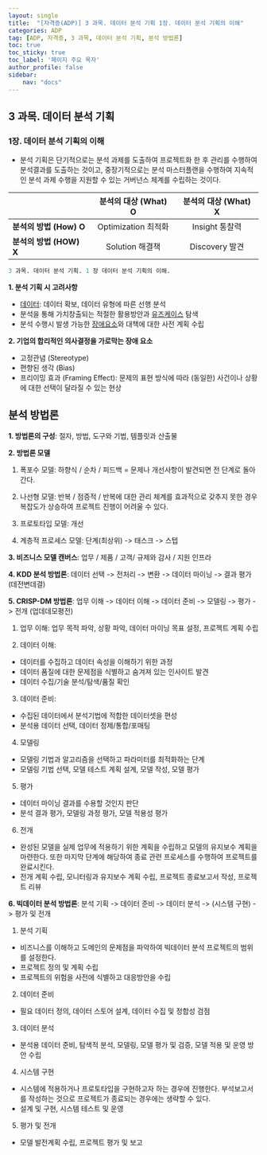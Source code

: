 ```yaml
---
layout: single
title:  "[자격증(ADP)] 3 과목. 데이터 분석 기획 1장. 데이터 분석 기획의 이해"
categories: ADP
tag: [ADP, 자격증, 3 과목, 데이터 분석 기획, 분석 방법론]
toc: true
toc_sticky: true
toc_label: '페이지 주요 목자'
author_profile: false
sidebar:
    nav: "docs"
---
```



## 3 과목. 데이터 분석 기획

### 1장. 데이터 분석 기획의 이해
- 분석 기획은 단기적으로는 분석 과제를 도출하여 프로젝트화 한 후 관리를 수행하여 분석결과를 도출하는 것이고, 중장기적으로는 분석 마스터플랜을 수행하여 지속적인 분석 과제 수행을 지원할 수 있는 거버넌스 체계를 수립하는 것이다.


||분석의 대상 (What) O |분석의 대상 (What) X |
|:---|:---:|:---:|
|**분석의 방법 (How) O**| Optimization 최적화| Insight 통찰력|
|**분석의 방법 (HOW) X**| Solution 해결책| Discovery 발견|


```python
3 과목. 데이터 분석 기획. 1 장 데이터 분석 기획의 이해.
```

**1. 분석 기획 시 고려사항**

- <u>데이터</u>: 데이터 확보, 데이터 유형에 따른 선행 분석
- 분석을 통해 가치창출되는 적절한 활용방안과 <u>유즈케이스</u> 탐색
- 분석 수행시 발생 가능한 <u>장애요소</u>와 대책에 대한 사전 계획 수립

**2. 기업의 합리적인 의사결정을 가로막는 장애 요소**

- 고정관념 (Stereotype)
- 편향된 생각 (Bias)
- 프리이밍 효과 (Framing Effect): 문제의 표현 방식에 따라 (동일한) 사건이나 상황에 대한 선택이 달라질 수 있는 현상

## 분석 방법론
**1. 방법론의 구성**: 절자, 방법, 도구와 기법, 템플릿과 산출물

**2. 방법론 모델**

1) 폭포수 모델: 하향식 / 순차 / 피드백 = 문제나 개선사항이 발견되면 전 단계로 돌아간다.

2) 나선형 모델: 반복 / 점증적 / 반복에 대한 관리 체계를 효과적으로 갖추지 못한 경우 복잡도가 상승하여 프로젝트 진행이 어려울 수 있다.

3) 프로토타입 모델: 개선

4) 계층적 프로세스 모델: 단계(최상위) -> 태스크 -> 스텝

**3. 비즈니스 모델 캔버스**: 업무 / 제품 / 고객/ 규제와 감사 / 지원 인프라

**4. KDD 분석 방법론**: 데이터 선택 -> 전처리 -> 변환 -> 데이터 마이닝 -> 결과 평가 (데전변데결)

**5. CRISP-DM 방법론**: 업무 이해 -> 데이터 이해 -> 데이터 준비 -> 모델링 -> 평가 -> 전개 (업데데모평전)

1) 업무 이해: 업무 목적 파악, 상황 파악, 데이터 마이닝 목표 설정, 프로젝트 계획 수립

2) 데이터 이해:
- 데이터를 수집하고 데이터 속성을 이해하기 위한 과정
- 데이터 품질에 대한 문제점을 식별하고 숨겨져 있는 인사이트 발견
- 데이터 수집/기술 분석/탐색/품질 확인

3) 데이터 준비:
- 수집된 데이터에서 분석기법에 적합한 데이터셋을 편성
- 분석용 데이터 선택, 데이터 정제/통합/포매팅

4) 모델링
- 모델링 기법과 알고리즘을 선택하고 파라미터를 최적화하는 단계
- 모델링 기법 선택, 모델 테스트 계획 설계, 모델 작성, 모델 평가

5) 평가
- 데이터 마이닝 결과를 수용할 것인지 판단
- 분석 결과 평가, 모델링 과정 평가, 모델 적용성 평가

6) 전개
- 완성된 모델을 실제 업무에 적용하기 위한 계획을 수립하고 모델의 유지보수 계획을 마련한다. 또한 마지막 단계에 해당하여 종료 관련 프로세스를 수행하여 프로젝트를 완료시킨다.
- 전개 계획 수립, 모니터링과 유지보수 계획 수립, 프로젝트 종료보고서 작성, 프로젝트 리뷰

**6. 빅데이터 분석 방법론**: 분석 기획 -> 데이터 준비 -> 데이터 분석 -> (시스템 구현) -> 평가 및 전개

1) 분석 기획
- 비즈니스를 이해하고 도메인의 문제점을 파악하여 빅데이터 분석 프로젝트의 범위를 설정한다.
- 프로젝트 정의 및 계획 수립
- 프로젝트의 위험을 사전에 식별하고 대응방안을 수립

2) 데이터 준비
- 필요 데이터 정의, 데이터 스토어 설계, 데이터 수집 및 정합성 검점

3) 데이터 분석
- 분석용 데이터 준비, 탐색적 분석, 모델링, 모델 평가 및 검증, 모델 적용 및 운영 방안 수립

4) 시스템 구현
- 시스템에 적용하거나 프로토타입을 구현하고자 하는 경우에 진행한다. 부석보고서를 작성하는 것으로 프로젝트가 종료되는 경우에는 생략할 수 있다.
- 설계 및 구현, 시스템 테스트 및 운영

5) 평가 및 전개
- 모델 발전계획 수립, 프로젝트 평가 및 보고


